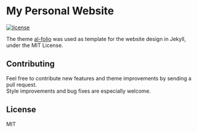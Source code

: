 # My Personal Website

[![license](https://img.shields.io/github/license/mashape/apistatus.svg?maxAge=2592000)](https://github.com/alshedivat/al-folio/blob/master/LICENSE) 


The theme [al-folio](https://github.com/alshedivat/al-folio) was used as template for the website design in Jekyll, under the MIT License.

## Contributing

Feel free to contribute new features and theme improvements by sending a pull request.</br>
Style improvements and bug fixes are especially welcome.

## License
MIT
